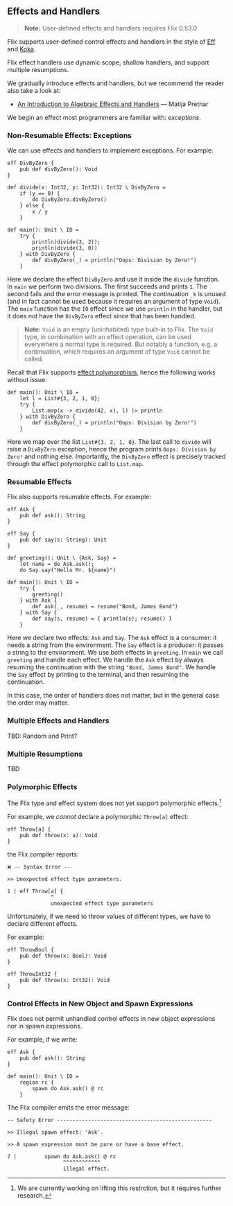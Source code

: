 ## Effects and Handlers

> **Note:** User-defined effects and handlers requires Flix 0.53.0

Flix supports user-defined control effects and handlers in the style of
[Eff](https://www.eff-lang.org/) and [Koka](https://koka-lang.github.io/). 

Flix effect handlers use dynamic scope, shallow handlers, and support multiple
resumptions.

We gradually introduce effects and handlers, but we recommend the reader also
take a look at: 

- [An Introduction to Algebraic Effects and Handlers](https://www.eff-lang.org/handlers-tutorial.pdf) &mdash; Matija Pretnar

We begin an effect most programmers are familiar with: *exceptions*.

### Non-Resumable Effects: Exceptions

We can use effects and handlers to implement exceptions. For example:

```flix
eff DivByZero {
    pub def divByZero(): Void
}

def divide(x: Int32, y: Int32): Int32 \ DivByZero = 
    if (y == 0) {
        do DivByZero.divByZero()
    } else {
        x / y
    }

def main(): Unit \ IO = 
    try {
        println(divide(3, 2));
        println(divide(3, 0))
    } with DivByZero {
        def divByZero(_) = println("Oops: Division by Zero!")
    }
```

Here we declare the effect `DivByZero` and use it inside the `divide` function.
In `main` we perform two divisions. The first succeeds and prints `1`. The
second fails and the error message is printed. The continuation `_k` is unused
(and in fact cannot be used because it requires an argument of type `Void`). The
`main` function has the `IO` effect since we use `println` in the handler, but
it does _not_ have the `DivByZero` effect since that has been handled.

> **Note:** `Void` is an empty (uninhabited) type built-in to Flix. The `Void`
> type, in combination with an effect operation, can be used everywhere a normal
> type is required. But notably a function, e.g. a continuation, which requires
> an argument of type `Void` cannot be called. 

Recall that Flix supports [effect polymorphism](./effect-polymorphism.md), hence
the following works without issue:

```flix
def main(): Unit \ IO = 
    let l = List#{3, 2, 1, 0};
    try {
        List.map(x -> divide(42, x), l) |> println
    } with DivByZero {
        def divByZero(_) = println("Oops: Division by Zero!")
    }
```

Here we map over the list `List#{3, 2, 1, 0}`. The last call to `divide` will
raise a `DivByZero` exception, hence the program prints `Oops: Division by
Zero!` and nothing else. Importantly, the `DivByZero` effect is precisely
tracked through the effect polymorphic call to `List.map`. 

### Resumable Effects

Flix also supports resumable effects. For example:

```flix
eff Ask {
    pub def ask(): String
}

eff Say {
    pub def say(s: String): Unit
}

def greeting(): Unit \ {Ask, Say} = 
    let name = do Ask.ask();
    do Say.say("Hello Mr. ${name}")

def main(): Unit \ IO = 
    try {
        greeting()
    } with Ask {
        def ask(_, resume) = resume("Bond, James Bond")
    } with Say {
        def say(s, resume) = { println(s); resume() }
    }
```

Here we declare two effects: `Ask` and `Say`. The `Ask` effect is a consumer: it
needs a string from the environment. The `Say` effect is a producer: it passes a
string to the environment. We use both effects in `greeting`. In `main` we call
`greeting` and handle each effect. We handle the `Ask` effect by always resuming
the continuation with the string `"Bond, James Bond"`. We handle the `Say`
effect by printing to the terminal, and then resuming the continuation.

In this case, the order of handlers does not matter, but in the general case the
order may matter. 

### Multiple Effects and Handlers

TBD: Random and Print?


### Multiple Resumptions

TBD


### Polymorphic Effects

The Flix type and effect system does not yet support polymorphic effects.[^1] 

For example, we *cannot* declare a polymorphic `Throw[a]` effect:

```flix
eff Throw[a] {
    pub def throw(x: a): Void
}
```

the Flix compiler reports:

```
❌ -- Syntax Error --

>> Unexpected effect type parameters.

1 | eff Throw[a] {
              ^
              unexpected effect type parameters
```

Unfortunately, if we need to throw values of different types, we have to declare
different effects. 

For example:

```flix
eff ThrowBool {
    pub def throw(x: Bool): Void
}

eff ThrowInt32 {
    pub def throw(x: Int32): Void
}
```

### Control Effects in New Object and Spawn Expressions

Flix does not permit unhandled control effects in new object expressions nor in
spawn expressions. 

For example, if we write:

```flix
eff Ask {
    pub def ask(): String
}

def main(): Unit \ IO = 
    region rc {
        spawn do Ask.ask() @ rc
    }
```

The Flix compiler emits the error message:

```
-- Safety Error -------------------------------------------------- 

>> Illegal spawn effect: 'Ask'. 

>> A spawn expression must be pure or have a base effect.

7 |         spawn do Ask.ask() @ rc
                  ^^^^^^^^^^^^
                  illegal effect.
```

[^1]: We are currently working on lifting this restrction, but it requires
    further research. 